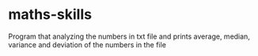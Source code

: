 # maths-skills
Program that analyzing the numbers in txt file and prints average, median, variance and deviation of the numbers in the file
